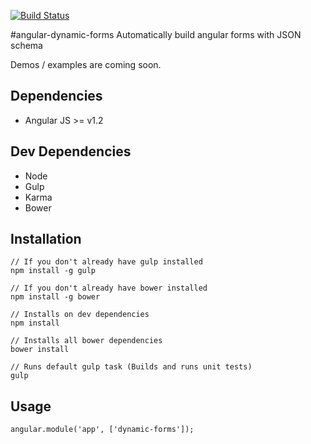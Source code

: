 [![Build Status](https://travis-ci.org/wbreza/angular-dynamic-forms.svg)](https://travis-ci.org/wbreza/angular-dynamic-forms)

#angular-dynamic-forms
Automatically build angular forms with JSON schema

Demos / examples are coming soon.

## Dependencies
- Angular JS >= v1.2

## Dev Dependencies 
- Node
- Gulp
- Karma
- Bower


## Installation
    // If you don't already have gulp installed
    npm install -g gulp 
    
    // If you don't already have bower installed
    npm install -g bower 
    
    // Installs on dev dependencies
    npm install 
    
    // Installs all bower dependencies
    bower install 
    
    // Runs default gulp task (Builds and runs unit tests)
    gulp 

## Usage
    angular.module('app', ['dynamic-forms']);
